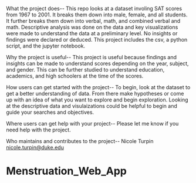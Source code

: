 What the project does-- This repo looks at a dataset involing SAT scores from 1967 to 2001. It breaks them down into male, female, and all students. It further breaks them down into verbal, math, and combined verbal and math. Descriptive analysis was done on the data and key visualizations were made to understand the data at a preliminary level. No insights or findings were declared or deduced. This project includes the csv, a python script, and the jupyter notebook. 

Why the project is useful-- This project is useful because findings and insights can be made to understand scores depending on the year, subject, and gender. This can be further studied to understand education, academics, and high schoolers at the time of the scores. 

How users can get started with the project-- To begin, look at the dataset to get a better understanding of data. From there make hypotheses or come up with an idea of what you want to explore and begin exploration. Looking at the descriptive data and visulaizations could be helpful to begin and guide your searches and objectives. 

Where users can get help with your project-- Please let me know if you need help with the project.

Who maintains and contributes to the project-- Nicole Turpin nicole.turpin@duke.edu
# Menstruation_Web_App

